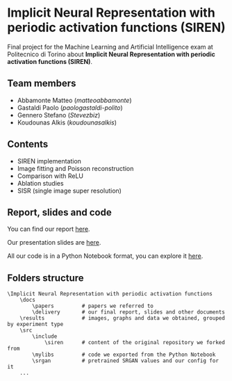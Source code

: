 # Implicit Neural Representation with periodic activation functions (SIREN)
Final project for the Machine Learning and Artificial Intelligence exam at Politecnico di Torino about **Implicit Neural Representation with periodic activation functions (SIREN)**.

## Team members
- Abbamonte Matteo (_matteoabbamonte_)
- Gastaldi Paolo (_paologastaldi-polito_)
- Gennero Stefano (_Stevezbiz_)
- Koudounas Alkis (_koudounasalkis_)

## Contents
- SIREN implementation
- Image fitting and Poisson reconstruction
- Comparison with ReLU
- Ablation studies
- SISR (single image super resolution)

## Report, slides and code 
You can find our report [here](https://github.com/paologastaldi-polito/siren/blob/master/docs/delivery/s277483_s277393_s270227_s278266_report_project1.pdf).

Our presentation slides are [here](https://github.com/paologastaldi-polito/siren/blob/master/docs/delivery/s277483_s277393_s270227_s278266_slides_project1.pdf).

All our code is in a Python Notebook format, you can explore it [here](https://github.com/paologastaldi-polito/siren/blob/master/src/explore_code.ipynb).

## Folders structure
```
\Implicit Neural Representation with periodic activation functions
    \docs
        \papers         # papers we referred to  
        \delivery       # our final report, slides and other documents
    \results            # images, graphs and data we obtained, grouped by experiment type
    \src
        \include
            \siren      # content of the original repository we forked from
        \mylibs         # code we exported from the Python Notebook
        \srgan          # pretrained SRGAN values and our config for it
    ...
```
